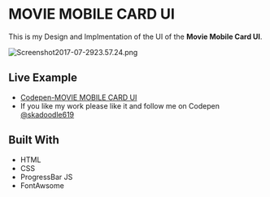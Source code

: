 # MOVIE MOBILE CARD UI

 This is my Design and Implmentation of the UI of the **Movie Mobile Card UI**.

![Screenshot2017-07-2923.57.24.png](http://i.imgrpost.com/imgr/2017/07/29/Screenshot2017-07-2923.57.24.png)

## Live Example

* [Codepen-MOVIE MOBILE CARD UI](https://codepen.io/skadoodle619/full/GvoqzP)
* If you like my work please like it and follow me on Codepen [@skadoodle619](https://codepen.io/skadoodle619/)

## Built With

* HTML
* CSS
* ProgressBar JS
* FontAwsome

